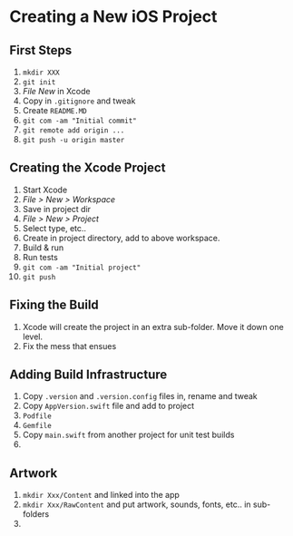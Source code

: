# Creating a New iOS Project

## First Steps

1. `mkdir XXX`
1. `git init`
1. *File New* in Xcode
1. Copy in `.gitignore` and tweak
1. Create `README.MD`
1. `git com -am "Initial commit"`
1. `git remote add origin ...`
1. `git push -u origin master`

## Creating the Xcode Project

1. Start Xcode
1. *File > New > Workspace*
1. Save in project dir
1. *File > New > Project*
1. Select type, etc..
1. Create in project directory, add to above workspace.
1. Build & run
1. Run tests
1. `git com -am "Initial project"`
1. `git push`

## Fixing the Build

1. Xcode will create the project in an extra sub-folder. Move it down one level.
1. Fix the mess that ensues

## Adding Build Infrastructure

1. Copy `.version` and `.version.config` files in, rename and tweak
1. Copy `AppVersion.swift` file and add to project
1. `Podfile`
1. `Gemfile`
1. Copy `main.swift` from another project for unit test builds
1. 

## Artwork

1. `mkdir Xxx/Content` and linked into the app
1. `mkdir Xxx/RawContent` and put artwork, sounds, fonts, etc.. in sub-folders
1. 
